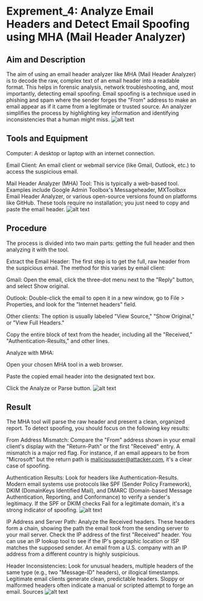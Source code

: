# Exprement_4: Analyze Email Headers and Detect Email Spoofing using MHA (Mail Header Analyzer) 
## Aim and Description
The aim of using an email header analyzer like MHA (Mail Header Analyzer) is to decode the raw, complex text of an email header into a readable format. This helps in forensic analysis, network troubleshooting, and, most importantly, detecting email spoofing. Email spoofing is a technique used in phishing and spam where the sender forges the "From" address to make an email appear as if it came from a legitimate or trusted source. An analyzer simplifies the process by highlighting key information and identifying inconsistencies that a human might miss.
![alt text](<screenshorts/Exp_4/Screenshot (20).png>)

## Tools and Equipment
Computer: A desktop or laptop with an internet connection.

Email Client: An email client or webmail service (like Gmail, Outlook, etc.) to access the suspicious email.

Mail Header Analyzer (MHA) Tool: This is typically a web-based tool. Examples include Google Admin Toolbox's Messageheader, MXToolbox Email Header Analyzer, or various open-source versions found on platforms like GitHub. These tools require no installation; you just need to copy and paste the email header.
![alt text](<screenshorts/Exp_4/Screenshot (21).png>)

## Procedure
The process is divided into two main parts: getting the full header and then analyzing it with the tool.

Extract the Email Header: The first step is to get the full, raw header from the suspicious email. The method for this varies by email client:

Gmail: Open the email, click the three-dot menu next to the "Reply" button, and select Show original.

Outlook: Double-click the email to open it in a new window, go to File > Properties, and look for the "Internet headers" field.

Other clients: The option is usually labeled "View Source," "Show Original," or "View Full Headers."

Copy the entire block of text from the header, including all the "Received," "Authentication-Results," and other lines.

Analyze with MHA:

Open your chosen MHA tool in a web browser.

Paste the copied email header into the designated text box.

Click the Analyze or Parse button.
![alt text](<screenshorts/Exp_4/Screenshot (22).png>)
## Result
The MHA tool will parse the raw header and present a clean, organized report. To detect spoofing, you should focus on the following key results:

From Address Mismatch: Compare the "From" address shown in your email client's display with the "Return-Path" or the first "Received" entry. A mismatch is a major red flag. For instance, if an email appears to be from "Microsoft" but the return path is malicioususer@attacker.com, it's a clear case of spoofing.

Authentication Results: Look for headers like Authentication-Results. Modern email systems use protocols like SPF (Sender Policy Framework), DKIM (DomainKeys Identified Mail), and DMARC (Domain-based Message Authentication, Reporting, and Conformance) to verify a sender's legitimacy. If the SPF or DKIM checks Fail for a legitimate domain, it's a strong indicator of spoofing.
![alt text](<screenshorts/Exp_4/Screenshot (22).png>)

IP Address and Server Path: Analyze the Received headers. These headers form a chain, showing the path the email took from the sending server to your mail server. Check the IP address of the first "Received" header. You can use an IP lookup tool to see if the IP's geographic location or ISP matches the supposed sender. An email from a U.S. company with an IP address from a different country is highly suspicious.

Header Inconsistencies: Look for unusual headers, multiple headers of the same type (e.g., two "Message-ID" headers), or illogical timestamps. Legitimate email clients generate clean, predictable headers. Sloppy or malformed headers often indicate a manual or scripted attempt to forge an email.
Sources
![alt text](<screenshorts/Exp_4/Screenshot (23).png>)

